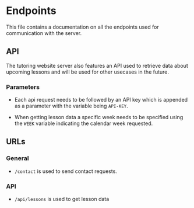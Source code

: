 # Endpoints

This file contains a documentation on all the endpoints used for communication with the server.

## API

The tutoring website server also features an API used to retrieve data about upcoming lessons and will be used for other usecases in the future.

### Parameters

 - Each api request needs to be followed by an API key which is appended as a parameter with the variable being `API-KEY`.

 - When getting lesson data a specific week needs to be specified using the `WEEK` variable indicating the calendar week requested.

## URLs

### General

 - `/contact` is used to send contact requests.

### API

 - `/api/lessons` is used to get lesson data

